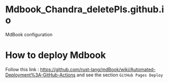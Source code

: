 # Mdbook_Chandra_deletePls.github.io
MdBook configuration

# How to deploy Mdbook 
Follow this link : https://github.com/rust-lang/mdBook/wiki/Automated-Deployment%3A-GitHub-Actions and see the section `GitHub Pages Deploy`


